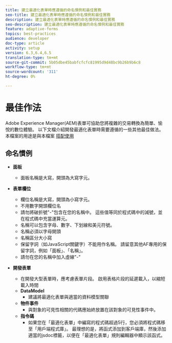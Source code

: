 ```yaml
---
title: 建立最適化表單時應遵循的命名慣例和最佳實務
seo-title: 建立最適化表單時應遵循的命名慣例和最佳實務
description: 建立最適化表單時應遵循的命名慣例和最佳實務
seo-description: 建立最適化表單時應遵循的命名慣例和最佳實務
feature: adaptive-forms
topics: best-practices
audience: developer
doc-type: article
activity: setup
version: 6.3,6.4,6.5
translation-type: tm+mt
source-git-commit: 5b05dbe45babfcfcfc81995d9d48bc9b26b9b6c8
workflow-type: tm+mt
source-wordcount: '311'
ht-degree: 0%

---
```


# 最佳作法

Adobe Experience Manager(AEM)表單可協助您將複雜的交易轉換為簡單、愉悅的數位體驗。 以下文檔介紹開發最適化表單時需要遵循的一些其他最佳做法。 本檔案的用途是與本檔案 [搭配使用](https://helpx.adobe.com/experience-manager/6-3/forms/using/adaptive-forms-best-practices.html#Overview)

## 命名慣例

* **面板**
   * 面板名稱是大寫，開頭為大寫字元。

* **表單欄位**
   * 欄位名稱是大寫，開頭為小寫字元。
   * 不用數字開頭欄位名
   * 請勿將破折號&quot;-&quot;包含在您的名稱中。 這些值等同於程式碼中的減號，並在程式碼中充當運算元。
   * 名稱可以包含字母、數字、下划線和美元符號。
   * 名稱必須以字母開頭
   * 名稱區分大小寫
   * 保留字詞（如JavaScript關鍵字）不能用作名稱。 請留意其他AF專用的保留字詞，例如「面板」、「名稱」。
   * 請勿在您的名稱中加入虛線&quot;-&quot;
* **開發表單**
   * 在開發大型表單時，應考慮表單片段。 啟用表格片段的延遲載入，以縮短載入時間
   * **DataModel**
      * 建議將最適化表單與適當的資料模型關聯
   * **物件事件**
      * 與對象的可見性相關的代碼應始終放置在該對象的可見性事件中。
   * **指令碼**
      * 如果您在「最適化表單」中編寫的程式碼超過5行，您必須將程式碼移至「用戶端程式庫」。 最理想的是，將函式添加到客戶端庫，然後添加適當的jsdoc標籤，以便在「最適化表單」規則編輯器中顯示該函式。


